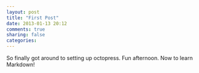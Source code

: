 ```yaml
---
layout: post
title: "First Post"
date: 2013-01-13 20:12
comments: true
sharing: false
categories: 
---
```


So finally got around to setting up octopress. Fun afternoon. Now to learn Markdown!

